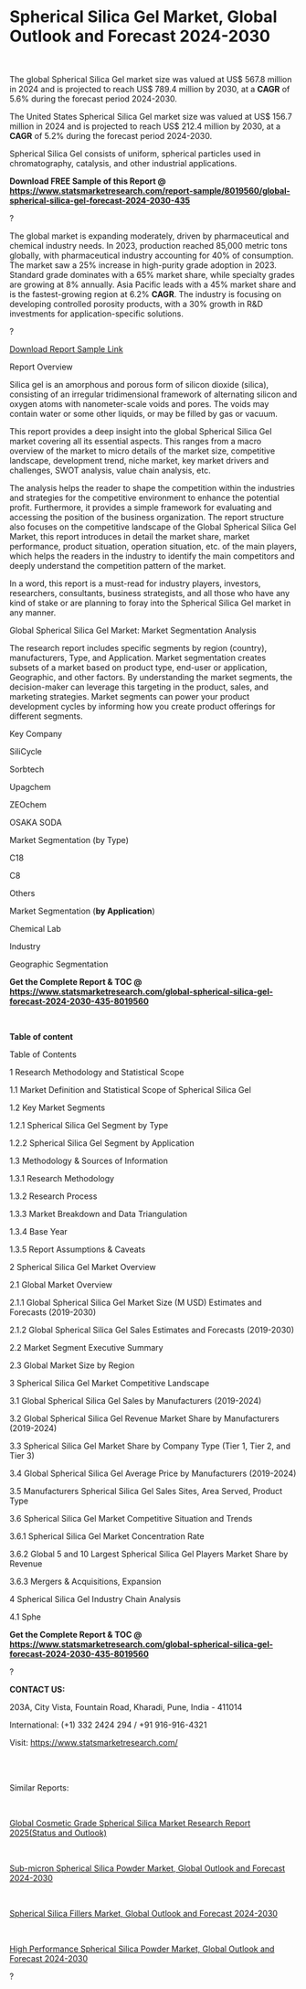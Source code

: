 <h1>Spherical Silica Gel Market, Global Outlook and Forecast 2024-2030</h1><br/><p>The global Spherical Silica Gel market size was valued at US$ 567.8 million in 2024 and is projected to reach US$ 789.4 million by 2030, at a <strong>CAGR</strong> of 5.6% during the forecast period 2024-2030.</p>
 
 
 
 <p>The United States Spherical Silica Gel market size was valued at US$ 156.7 million in 2024 and is projected to reach US$ 212.4 million by 2030, at a <strong>CAGR</strong> of 5.2% during the forecast period 2024-2030.</p>
 
 
 
 <p>Spherical Silica Gel consists of uniform, spherical particles used in chromatography, catalysis, and other industrial applications.</p>
 
 
 
 <div><b>Download FREE Sample of this Report @ <a href="https://www.statsmarketresearch.com/download-free-sample/8019560/global-spherical-silica-gel-forecast-2024-2030-435">https://www.statsmarketresearch.com/report-sample/8019560/global-spherical-silica-gel-forecast-2024-2030-435</a></b></div>
 
 
 
 <p>? </p>
 
 
 
 <p>The global market is expanding moderately, driven by pharmaceutical and chemical industry needs. In 2023, production reached 85,000 metric tons globally, with pharmaceutical industry accounting for 40% of consumption. The market saw a 25% increase in high-purity grade adoption in 2023. Standard grade dominates with a 65% market share, while specialty grades are growing at 8% annually. Asia Pacific leads with a 45% market share and is the fastest-growing region at 6.2% <strong>CAGR</strong>. The industry is focusing on developing controlled porosity products, with a 30% growth in R&D investments for application-specific solutions.</p>
 
 
 
 <p>? </p>
 
 
 
 <p><a href="https://www.statsmarketresearch.com/download-free-sample/8019560/global-spherical-silica-gel-forecast-2024-2030-435">Download Report Sample Link</a></p>
 
 
 
 <p>Report Overview</p>
 
 
 
 <p>Silica gel is an amorphous and porous form of silicon dioxide (silica), consisting of an irregular tridimensional framework of alternating silicon and oxygen atoms with nanometer-scale voids and pores. The voids may contain water or some other liquids, or may be filled by gas or vacuum.</p>
 
 
 
 <p>This report provides a deep insight into the global Spherical Silica Gel market covering all its essential aspects. This ranges from a macro overview of the market to micro details of the market size, competitive landscape, development trend, niche market, key market drivers and challenges, SWOT analysis, value chain analysis, etc.</p>
 
 
 
 <p>The analysis helps the reader to shape the competition within the industries and strategies for the competitive environment to enhance the potential profit. Furthermore, it provides a simple framework for evaluating and accessing the position of the business organization. The report structure also focuses on the competitive landscape of the Global Spherical Silica Gel Market, this report introduces in detail the market share, market performance, product situation, operation situation, etc. of the main players, which helps the readers in the industry to identify the main competitors and deeply understand the competition pattern of the market.</p>
 
 
 
 <p>In a word, this report is a must-read for industry players, investors, researchers, consultants, business strategists, and all those who have any kind of stake or are planning to foray into the Spherical Silica Gel market in any manner.</p>
 
 
 
 <p>Global Spherical Silica Gel Market: Market Segmentation Analysis</p>
 
 
 
 <p>The research report includes specific segments by region (country), manufacturers, Type, and Application. Market segmentation creates subsets of a market based on product type, end-user or application, Geographic, and other factors. By understanding the market segments, the decision-maker can leverage this targeting in the product, sales, and marketing strategies. Market segments can power your product development cycles by informing how you create product offerings for different segments.</p>
 
 
 
 <p>Key Company</p>
 
 
 
 <p>SiliCycle</p>
 
 
 
 <p>Sorbtech</p>
 
 
 
 <p>Upagchem</p>
 
 
 
 <p>ZEOchem</p>
 
 
 
 <p>OSAKA SODA</p>
 
 
 
 <p>Market Segmentation (by Type)</p>
 
 
 
 <p>C18</p>
 
 
 
 <p>C8</p>
 
 
 
 <p>Others</p>
 
 
 
 <p>Market Segmentation (<strong>by Application</strong>)</p>
 
 
 
 <p>Chemical Lab</p>
 
 
 
 <p>Industry</p>
 
 
 
 <p>Geographic Segmentation</p>
 
 
 
 <div><b>Get the Complete Report & TOC @ <a href="https://www.statsmarketresearch.com/global-spherical-silica-gel-forecast-2024-2030-435-8019560">https://www.statsmarketresearch.com/global-spherical-silica-gel-forecast-2024-2030-435-8019560</a></b></div>
 
 
 
 <p><br />
 
 <b>Table of content</b></p>
 
 
 
 <p>Table of Contents<br />
 
 1 Research Methodology and Statistical Scope<br />
 
 1.1 Market Definition and Statistical Scope of Spherical Silica Gel<br />
 
 1.2 Key Market Segments<br />
 
 1.2.1 Spherical Silica Gel Segment by Type<br />
 
 1.2.2 Spherical Silica Gel Segment by Application<br />
 
 1.3 Methodology & Sources of Information<br />
 
 1.3.1 Research Methodology<br />
 
 1.3.2 Research Process<br />
 
 1.3.3 Market Breakdown and Data Triangulation<br />
 
 1.3.4 Base Year<br />
 
 1.3.5 Report Assumptions & Caveats<br />
 
 2 Spherical Silica Gel Market Overview<br />
 
 2.1 Global Market Overview<br />
 
 2.1.1 Global Spherical Silica Gel Market Size (M USD) Estimates and Forecasts (2019-2030)<br />
 
 2.1.2 Global Spherical Silica Gel Sales Estimates and Forecasts (2019-2030)<br />
 
 2.2 Market Segment Executive Summary<br />
 
 2.3 Global Market Size by Region<br />
 
 3 Spherical Silica Gel Market Competitive Landscape<br />
 
 3.1 Global Spherical Silica Gel Sales by Manufacturers (2019-2024)<br />
 
 3.2 Global Spherical Silica Gel Revenue Market Share by Manufacturers (2019-2024)<br />
 
 3.3 Spherical Silica Gel Market Share by Company Type (Tier 1, Tier 2, and Tier 3)<br />
 
 3.4 Global Spherical Silica Gel Average Price by Manufacturers (2019-2024)<br />
 
 3.5 Manufacturers Spherical Silica Gel Sales Sites, Area Served, Product Type<br />
 
 3.6 Spherical Silica Gel Market Competitive Situation and Trends<br />
 
 3.6.1 Spherical Silica Gel Market Concentration Rate<br />
 
 3.6.2 Global 5 and 10 Largest Spherical Silica Gel Players Market Share by Revenue<br />
 
 3.6.3 Mergers & Acquisitions, Expansion<br />
 
 4 Spherical Silica Gel Industry Chain Analysis<br />
 
 4.1 Sphe</p>
 
 
 
 <div><b>Get the Complete Report & TOC @ <a href="https://www.statsmarketresearch.com/global-spherical-silica-gel-forecast-2024-2030-435-8019560">https://www.statsmarketresearch.com/global-spherical-silica-gel-forecast-2024-2030-435-8019560</a></b></div>
 
 
 
 <p>? </p>
 
 
 
 <p><b>CONTACT US:</b><br />
 
 203A, City Vista, Fountain Road, Kharadi, Pune, India - 411014<br />
 
 International: (+1) 332 2424 294 / +91 916-916-4321<br />
 
 Visit: <a href="https://www.statsmarketresearch.com/">https://www.statsmarketresearch.com/</a><br />
 
 <br />
 
 <br />
 
 Similar Reports:<br />
 
 <br />
 
 <a href="https://www.statsmarketresearch.com/global-cosmetic-grade-spherical-silica-2025-153-8024212">Global Cosmetic Grade Spherical Silica Market Research Report 2025(Status and Outlook)</a><br />
 
 <br />
 
 <a href="https://www.statsmarketresearch.com/global-submicron-spherical-silica-powder-forecast-2024-2030-922-8019625">Sub-micron Spherical Silica Powder Market, Global Outlook and Forecast 2024-2030</a><br />
 
 <br />
 
 <a href="https://www.statsmarketresearch.com/global-spherical-silica-fillers-forecast-2024-2030-795-7964001">Spherical Silica Fillers Market, Global Outlook and Forecast 2024-2030</a><br />
 
 <br />
 
 <a href="https://www.statsmarketresearch.com/global-high-performance-spherical-silica-powder-forecast-2024-2030-21-7959283">High Performance Spherical Silica Powder Market, Global Outlook and Forecast 2024-2030</a><br />
 
 ? </p>
